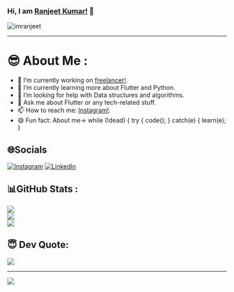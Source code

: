### Hi, I am [Ranjeet Kumar!](https://www.instagram.com/silent_eyes721/) 👋

<p align="left"> <img src="https://komarev.com/ghpvc/?username=imranjeet&label=Views&color=blue&style=plastic" alt="imranjeet" /> </p>

---

# 😎 About Me :

- 🔭 I’m currently working on [freelancer!](https://www.freelancer.in/).
- 🌱 I’m currently learning more about Flutter and Python.
- 🤔 I’m looking for help with Data structures and algorithms.
- 💬 Ask me about Flutter or any tech-related stuff.
- 📫 How to reach me: [Instagram!](https://www.instagram.com/silent_eyes721/).
- 😄 Fun fact: About me-> while (!dead) { 
  try { 
    code(); 
  } 
  catch(e) { 
    learn(e); 
  } 
  

## 🌐Socials
[![Instagram](https://img.shields.io/badge/Instagram-%23E4405F.svg?logo=Instagram&logoColor=white)](https://instagram.com/silent_eyes721) [![LinkedIn](https://img.shields.io/badge/LinkedIn-%230077B5.svg?logo=linkedin&logoColor=white)](https://linkedin.com/in/iamranjeet) 

## 📊GitHub Stats :
![](https://github-readme-stats.vercel.app/api?username=imranjeet&theme=flag-india&hide_border=true&include_all_commits=false&count_private=false)<br/>
![](https://github-readme-streak-stats.herokuapp.com/?user=imranjeet&theme=flag-india&hide_border=true)<br/>
![](https://github-readme-stats.vercel.app/api/top-langs/?username=imranjeet&theme=flag-india&hide_border=true&include_all_commits=false&count_private=false&layout=compact)

##  😇 Dev Quote:
![](https://quotes-github-readme.vercel.app/api?type=horizontal&theme=simple) 

---
[![](https://visitcount.itsvg.in/api?id=imranjeet&icon=0&color=1)](https://visitcount.itsvg.in)



